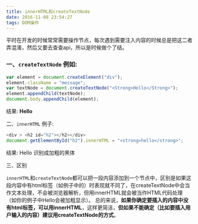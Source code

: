 ```yaml
---
title: innerHTML和createTextNode 
date: 2016-11-08 23:54:27
tags: DOM操作
---
```


平时在开发的时候常常需要操作节点，每次遇到需要注入内容的时候总是把这二者弄混淆，然后又要去查查api，所以是时候做个了结。

### 一、`createTextNode` 例如:


```javascript
var element = document.createElement("div");
element.className = "message";
var textNode = document.createTextNode("<Strong>Hello</Strong>");
element.appendChild(textNode);
document.body.appendChild(element);
```
结果: <Strong>Hello</Strong>

二、`innerHTML` 例子:
```javascript
<div > <h2 id="h2"></h2></div>
document.getElementById("h2").innerHTML = "<strong>hello</strong>";
```
结果: Hello 识别成加粗的黑体

三、区别

`innerHTML`和`createTextNode`都可以把一段内容添加到一个节点中，区别是如果这段内容中有html标签（如例子中的<strong></strong>）时表现就不同了，在createTextNode中会当作文本处理，不会被浏览器解析，但用innerHTML就会被当作HTML代码处理（如你的例子中Hello会被加粗显示）。
总的来说，**如果你确定要插入的内容中没有html标签，可以用innerHTML**，这样更简洁，**但如果不能确定（比如要插入用户输入的内容）建议用createTextNode的方式**。